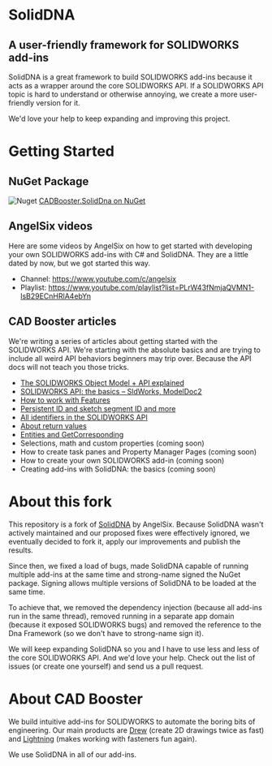 # SolidDNA
## A user-friendly framework for SOLIDWORKS add-ins
SolidDNA is a great framework to build SOLIDWORKS add-ins because it acts as a wrapper around the core SOLIDWORKS API. If a SOLIDWORKS API topic is hard to understand or otherwise annoying, we create a more user-friendly version for it. 

We'd love your help to keep expanding and improving this project.

# Getting Started

## NuGet Package
![Nuget](https://img.shields.io/nuget/v/CADBooster.SolidDna)
[CADBooster.SolidDna on NuGet](https://www.nuget.org/packages/CADBooster.SolidDna)

## AngelSix videos
Here are some videos by AngelSix on how to get started with developing your own SOLIDWORKS add-ins with C# and SolidDNA. They are a little dated by now, but we got started this way.

- Channel: https://www.youtube.com/c/angelsix
- Playlist: https://www.youtube.com/playlist?list=PLrW43fNmjaQVMN1-lsB29ECnHRlA4ebYn

## CAD Booster articles
We're writing a series of articles about getting started with the SOLIDWORKS API. We're starting with the absolute basics and are trying to include all weird API behaviors beginners may trip over. Because the API docs will not teach you those tricks.

- [The SOLIDWORKS Object Model + API explained](https://cadbooster.com/the-solidworks-object-model-api-explained-part-1/)
- [SOLIDWORKS API: the basics – SldWorks, ModelDoc2](https://cadbooster.com/solidworks-api-basics-sldworks-modeldoc2/)
- [How to work with Features ](https://cadbooster.com/how-to-work-with-features-in-the-solidworks-api/)
- [Persistent ID and sketch segment ID and more](https://cadbooster.com/persistent-id-sketch-segment-id-in-the-solidworks-api/)
- [All identifiers in the SOLIDWORKS API](https://cadbooster.com/all-identifiers-and-ids-in-the-solidworks-api/)
- [About return values](https://cadbooster.com/about-return-values-in-the-solidworks-api-part-6/)
- [Entities and GetCorresponding](https://cadbooster.com/entities-and-getcorresponding-in-the-solidworks-api/)
- Selections, math and custom properties (coming soon)
- How to create task panes and Property Manager Pages (coming soon)
- How to create your own SOLIDWORKS add-in (coming soon)
- Creating add-ins with SolidDNA: the basics (coming soon)

# About this fork
This repository is a fork of [SolidDNA](https://github.com/angelsix/solidworks-api) by AngelSix. Because SolidDNA wasn't actively maintained and our proposed fixes were effectively ignored, we eventually decided to fork it, apply our improvements and publish the results. 

Since then, we fixed a load of bugs, made SolidDNA capable of running multiple add-ins at the same time and strong-name signed the NuGet package. Signing allows multiple versions of SolidDNA to be loaded at the same time.

To achieve that, we removed the dependency injection (because all add-ins run in the same thread), removed running in a separate app domain (because it exposed SOLIDWORKS bugs) and removed the reference to the Dna Framework (so we don't have to strong-name sign it).

We will keep expanding SolidDNA so you and I have to use less and less of the core SOLIDWORKS API. And we'd love your help. Check out the list of issues (or create one yourself) and send us a pull request.

# About CAD Booster
We build intuitive add-ins for SOLIDWORKS to automate the boring bits of engineering. Our main products are [Drew](https://cadbooster.com/solidworks-add-in/drew/) (create 2D drawings twice as fast) and [Lightning](https://cadbooster.com/solidworks-add-in/lightning-fastener-filter/) (makes working with fasteners fun again). 

We use SolidDNA in all of our add-ins. 